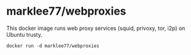 marklee77/webproxies
====================

This docker image runs web proxy services (squid, privoxy, tor, i2p) on Ubuntu
trusty.

    docker run -d marklee77/webproxies
